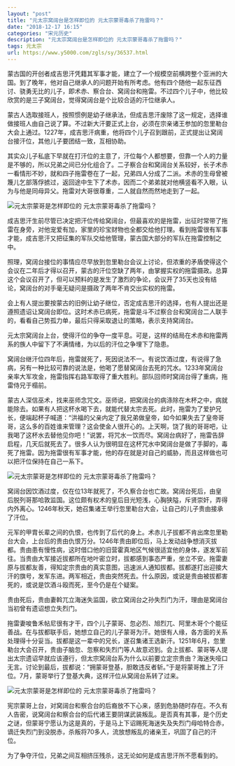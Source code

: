 ```yaml
---
layout: "post"
title: "元太宗窝阔台是怎样即位的 元太宗蒙哥毒杀了拖雷吗？"
date: "2018-12-17 16:15"
categories: "宋元历史"
description: "元太宗窝阔台是怎样即位的 元太宗蒙哥毒杀了拖雷吗？"
tags: 元太宗
url: https://www.y5000.com/zgls/sy/36537.html
---
```






蒙古国的开创者成吉思汗凭籍其军事才能，建立了一个规模空前横跨整个亚洲的大国。到了晚年，他对自己继承人的问题开始有所考虑。他有四个随他一起东征西讨、骁勇无比的儿子，即术赤、察合台、窝阔台和拖雷。不过四个儿子中，他比较欣赏的是三子窝阔台，觉得窝阔台是个比较合适的汗位继承人。

蒙古人选取接班人，按照惯例是幼子继承法，但成吉思汗废除了这一规定，选择谁做接班人由自己说了算。不过新大汗要正式上台，必须在宗亲诸王参加的忽里勒台大会上通过。1227年，成吉思汗病重，他将四个儿子召到跟前，正式提出让窝阔台接汗位，其他儿子要团结一致，互相协助。

其实众儿子私底下早就在打汗位的主意了，汗位每个人都想要，但靠一个人的力量是不够的，所以兄弟之间已分化组合了。二子察合台和窝阔台关系较好，长子术赤一看情形不妙，就和四子拖雷卷在了一起，兄弟四人分成了二派。术赤的生母曾被篾儿乞部落俘掳过，返回途中生下了术赤，因而二个弟弟就对他横竖看不入眼，认为与他是同母异父。拖雷对大哥很尊重，二人就自然而然地走到了一起。

![元太宗蒙哥是怎样即位的
元太宗蒙哥毒杀了拖雷吗？](https://img.y5000.com/uploads/allimg/181102/0820a787fa612c1e2e0c50615b9f7420.jpg)

成吉思汗生前尽管已决定把汗位传给窝阔台，但最喜欢的是拖雷，出征时常带了拖雷在身旁，对他宠爱有加，家里的珍宝财物也全都交给他打理。看到拖雷很有军事才能，成吉思汗又把征集的军队交给他管理，蒙古国大部分的军队在拖雷控制之中。

照理，窝阔台接位的事情应尽早放到忽里勒台会议上讨论，但浓重的矛盾使得这个会议在二年后才得以召开，蒙古的汗位空缺了两年，由掌握实权的拖雷摄政。总算这个会议召开了，但可以预料的是发生了激烈的争论，会议开了35天也没有结论，窝阔台的对手毫无疑问是摄政了两年不肯交出实权的拖雷。

会上有人提出要按蒙古的旧例让幼子继位，否定成吉思汗的选择，也有人提出还是遵照遗诏让窝阔台即位。这时术赤已病死，拖雷是斗不过察合台和窝阔台二人联手的，看看自己势孤力单，最后只得采取退让的策略，表示支持窝阔台。

元太宗窝阔台上台，使得汗位的争夺一度平息。可是，这样的结局在术赤和拖雷两系的族人中留下了不满情绪，为以后的汗位之争埋下了隐患。

窝阔台继汗位四年后，拖雷就死了，死因说法不一。有说饮酒过度，有说得了急病，另有一种比较可靠的说法是，他喝了愿替窝阔台去死的咒水。1233年窝阔台亲率大军攻金，拖雷指挥右路军取得了重大胜利。部队回师时窝阔台得了重病，拖雷侍兄于榻前。

蒙古人深信巫术，找来巫师念咒文。巫师说，把窝阔台的病涤除在木杯之中，病就能除去。如果有人把这杯水喝下去，就能代替太宗去死。此时，拖雷为了爱护兄长，便端起杯子喊道：“洪福的父亲内定了我兄弟做皇帝，如今如果失去了皇帝哥哥，这么多的百姓谁来管理？这会使金人很开心的。上天啊，饶了我的哥哥吧，让我喝了这杯水去替他见你吧！”说罢，将咒水一饮而尽。窝阔台病好了，拖雷告辞启程，几天后就死去了。很多人认为很明显在这杯咒水中窝阔台是做了手脚的，毒死了拖雷。因为拖雷很有军事才能，他的存在就是对自己的威胁，而且这样做也可以把汗位保持在自己一系下。

![元太宗蒙哥是怎样即位的
元太宗蒙哥毒杀了拖雷吗？](https://img.y5000.com/uploads/allimg/181102/d56271238a2d0c08ee836baaf7180f26.jpg)

窝阔台因饮酒过度，仅在位13年就死了，不久察合台也亡故。窝阔台死后，由皇后脱列哥那哈敦监国。这位颇有权术的皇后目光短浅，心胸狭隘，斥贤崇奸，弄得内外离心。1246年秋天，她召集诸王举行忽里勒台大会，让自己的儿子贵由接承了汗位。

元军的甲胄长辈之间的仇恨，也传到了后代的身上。术赤儿子拔都不肯出席忽里勒台大会，上台后的贵由仇恨万分。1246年贵由即位后，马上发动战争想消灭拔都。贵由患有慢性病，这时借口他的旧营霍真地区气候很适宜他的身体，遂发军前往。当贵由大军接近拔都所在地叶密立时，拔都感到事态严重，坐立不安。拖雷妻原与拔都友善，得知定宗贵由的真实意图，迅速派人通知拔都。拔都遂打出迎接大汗的旗号，发军东进。两军相近，贵由突然死去。什么原因，或说是贵由被拔都害死的，或说是饮酒斗殴而死，至今仍是在个疑案。

贵由死后，贵由妻斡兀立海迷失监国，欲立窝阔台之孙失烈门为汗，理由是窝阔台当初曾有遗诏想立失烈门。

拖雷妻唆鲁禾帖尼很有才干，四个儿子蒙哥、忽必烈、旭烈兀、阿里木哥个个能征善战。在与拔都联手后，她想立自己的儿子蒙哥为汗。她很有人缘，各方面的关系处理得十分妥当。拔都是这一辈中的兄长，遂召集诸王选新汗。1251年6月，忽里勒台大会召开，贵由子脑忽、忽察和失烈门等人故意迟到。会上拔都、蒙哥等人提出太宗遗诏早就应该遵行，但太宗窝阔台系为什么以前要立定宗贵由？海迷失哑口无言。讨论到最后，拔都说：“拥蒙哥登基，胆敢违反者斩。”于是将蒙哥推上了汗位。7月，蒙哥举行了登基大典，这样汗位从窝阔台系转了过来。

![元太宗蒙哥是怎样即位的
元太宗蒙哥毒杀了拖雷吗？](https://img.y5000.com/uploads/allimg/181102/9d1134a4c99ed0b859801e3e10c44c8b.jpg)

宪宗蒙哥上台，对窝阔台和察合台的后裔放不下心来，感到危胁随时存在。不久有人告密，说窝阔台和察合台的后代诸王要阴谋武装叛乱。是否真有其事，是个历史之谜，但蒙哥宁愿认为这是真的，于是马上下诏赐死海迷失及失烈门母哈特合赤，谪迁失烈门到没脱赤，杀叛将70多人，流放想叛乱的诸亲王，巩固了自己的汗位。

为了争夺汗位，兄弟之间互相挤压残杀，这无论如何是成吉思汗所不愿看到的。
